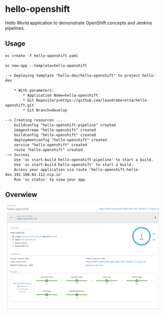 # hello-openshift

Hello World application to demonstrate OpenShift concepts and Jenkins pipelines.

## Usage

    oc create -f hello-openshift.yaml

    oc new-app --template=hello-openshift

    --> Deploying template "hello-dev/hello-openshift" to project hello-dev

        * With parameters:
            * Application Name=hello-openshift
            * Git Repository=https://github.com/leandroberetta/hello-openshift.git
            * Git Branch=develop

    --> Creating resources ...
        buildconfig "hello-openshift-pipeline" created
        imagestream "hello-openshift" created
        buildconfig "hello-openshift" created
        deploymentconfig "hello-openshift" created
        service "hello-openshift" created
        route "hello-openshift" created
    --> Success
        Use 'oc start-build hello-openshift-pipeline' to start a build.
        Use 'oc start-build hello-openshift' to start a build.
        Access your application via route 'hello-openshift-hello-dev.192.168.64.112.nip.io'
        Run 'oc status' to view your app.

## Overwiew

![Pipeline](src/main/resources/hello-openshift.png)

